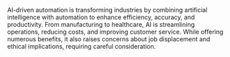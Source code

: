 AI-driven automation is transforming industries by combining artificial intelligence with automation to enhance efficiency, accuracy, and productivity. From manufacturing to healthcare, AI is streamlining operations, reducing costs, and improving customer service. While offering numerous benefits, it also raises concerns about job displacement and ethical implications, requiring careful consideration. 
